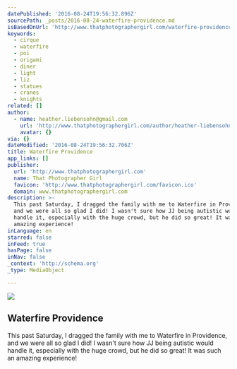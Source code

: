 ```yaml
---
datePublished: '2016-08-24T19:56:32.896Z'
sourcePath: _posts/2016-08-24-waterfire-providence.md
isBasedOnUrl: 'http://www.thatphotographergirl.com/waterfire-providence/'
keywords:
  - cirque
  - waterfire
  - poi
  - origami
  - diner
  - light
  - liz
  - statues
  - cranes
  - knights
related: []
author:
  - name: heather.liebensohn@gmail.com
    url: 'http://www.thatphotographergirl.com/author/heather-liebensohngmail-com/'
    avatar: {}
via: {}
dateModified: '2016-08-24T19:56:32.706Z'
title: Waterfire Providence
app_links: []
publisher:
  url: 'http://www.thatphotographergirl.com'
  name: That Photographer Girl
  favicon: 'http://www.thatphotographergirl.com/favicon.ico'
  domain: www.thatphotographergirl.com
description: >-
  This past Saturday, I dragged the family with me to Waterfire in Providence,
  and we were all so glad I did! I wasn't sure how JJ being autistic would
  handle it, especially with the huge crowd, but he did so great! It was such an
  amazing experience!
inLanguage: en
starred: false
inFeed: true
hasPage: false
inNav: false
_context: 'http://schema.org'
_type: MediaObject

---
```

<article style=""><img src="https://imgflo.herokuapp.com/graph/vahj1ThiexotieMo/257e56dc973e21f2c0a25fe57d62db0b/noop.jpg?input=http%3A%2F%2Fi0.wp.com%2Fwww.thatphotographergirl.com%2Fwp-content%2Fuploads%2F2016%2F08%2FWaterfire-Providence-58.jpg%3Ffit%3D1000%252C668" /><h1>Waterfire Providence</h1><p>This past Saturday, I dragged the family with me to Waterfire in Providence, and we were all so glad I did! I wasn't sure how JJ being autistic would handle it, especially with the huge crowd, but he did so great! It was such an amazing experience!</p></article>